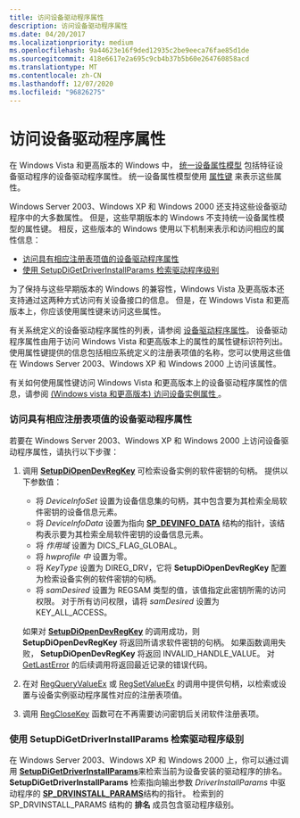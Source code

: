 ```yaml
---
title: 访问设备驱动程序属性
description: 访问设备驱动程序属性
ms.date: 04/20/2017
ms.localizationpriority: medium
ms.openlocfilehash: 9a44623e16f9ded12935c2be9eeca76fae85d1de
ms.sourcegitcommit: 418e6617e2a695c9cb4b37b5b60e264760858acd
ms.translationtype: MT
ms.contentlocale: zh-CN
ms.lasthandoff: 12/07/2020
ms.locfileid: "96826275"
---
```

# <a name="accessing-device-driver-properties"></a>访问设备驱动程序属性


在 Windows Vista 和更高版本的 Windows 中， [统一设备属性模型](unified-device-property-model--windows-vista-and-later-.md) 包括特征设备驱动程序的设备驱动程序属性。 统一设备属性模型使用 [属性键](property-keys.md) 来表示这些属性。

Windows Server 2003、Windows XP 和 Windows 2000 还支持这些设备驱动程序中的大多数属性。 但是，这些早期版本的 Windows 不支持统一设备属性模型的属性键。 相反，这些版本的 Windows 使用以下机制来表示和访问相应的属性信息：

-   [访问具有相应注册表项值的设备驱动程序属性](#accessing-device-driver-properties-that-have-corresponding-registry-en)
-   [使用 SetupDiGetDriverInstallParams 检索驱动程序级别](#using-setupdigetdriverinstallparams-to-retrieve-driver-rank)

为了保持与这些早期版本的 Windows 的兼容性，Windows Vista 及更高版本还支持通过这两种方式访问有关设备接口的信息。 但是，在 Windows Vista 和更高版本上，你应该使用属性键来访问这些属性。

有关系统定义的设备驱动程序属性的列表，请参阅 [设备驱动程序属性](/previous-versions/ff541205(v=vs.85))。 设备驱动程序属性由用于访问 Windows Vista 和更高版本上的属性的属性键标识符列出。 使用属性键提供的信息包括相应系统定义的注册表项值的名称，您可以使用这些值在 Windows Server 2003、Windows XP 和 Windows 2000 上访问该属性。

有关如何使用属性键访问 Windows Vista 和更高版本上的设备驱动程序属性的信息，请参阅 [ (Windows vista 和更高版本) 访问设备实例属性 ](accessing-device-instance-properties--windows-vista-and-later-.md)。

### <a name="accessing-device-driver-properties-that-have-corresponding-registry-entry-values"></a><a href="" id="accessing-device-driver-properties-that-have-corresponding-registry-en"></a> 访问具有相应注册表项值的设备驱动程序属性

若要在 Windows Server 2003、Windows XP 和 Windows 2000 上访问设备驱动程序属性，请执行以下步骤：

1.  调用 [**SetupDiOpenDevRegKey**](/windows/win32/api/setupapi/nf-setupapi-setupdiopendevregkey) 可检索设备实例的软件密钥的句柄。 提供以下参数值：

    -   将 *DeviceInfoSet* 设置为设备信息集的句柄，其中包含要为其检索全局软件密钥的设备信息元素。
    -   将 *DeviceInfoData* 设置为指向 [**SP_DEVINFO_DATA**](/windows/win32/api/setupapi/ns-setupapi-sp_devinfo_data) 结构的指针，该结构表示要为其检索全局软件密钥的设备信息元素。
    -   将 *作用域* 设置为 DICS_FLAG_GLOBAL。
    -   将 *hwprofile 中* 设置为零。
    -   将 *KeyType* 设置为 DIREG_DRV，它将 **SetupDiOpenDevRegKey** 配置为检索设备实例的软件密钥的句柄。
    -   将 *samDesired* 设置为 REGSAM 类型的值，该值指定此密钥所需的访问权限。 对于所有访问权限，请将 *samDesired* 设置为 KEY_ALL_ACCESS。

    如果对 [**SetupDiOpenDevRegKey**](/windows/win32/api/setupapi/nf-setupapi-setupdiopendevregkey) 的调用成功，则 **SetupDiOpenDevRegKey** 将返回所请求软件密钥的句柄。 如果函数调用失败， **SetupDiOpenDevRegKey** 将返回 INVALID_HANDLE_VALUE。 对 [GetLastError](/windows/win32/api/errhandlingapi/nf-errhandlingapi-getlasterror) 的后续调用将返回最近记录的错误代码。

2.  在对 [RegQueryValueEx](/windows/win32/api/winreg/nf-winreg-regqueryvalueexa) 或 [RegSetValueEx](/windows/win32/api/winreg/nf-winreg-regsetvalueexa) 的调用中提供句柄，以检索或设置与设备实例驱动程序属性对应的注册表项值。

3.  调用 [RegCloseKey](/windows/win32/api/winreg/nf-winreg-regclosekey) 函数可在不再需要访问密钥后关闭软件注册表项。

### <a name="using-setupdigetdriverinstallparams-to-retrieve-driver-rank"></a><a href="" id="using-setupdigetdriverinstallparams-to-retrieve-driver-rank"></a> 使用 SetupDiGetDriverInstallParams 检索驱动程序级别

在 Windows Server 2003、Windows XP 和 Windows 2000 上，你可以通过调用 [**SetupDiGetDriverInstallParams**](/windows/win32/api/setupapi/nf-setupapi-setupdigetdriverinstallparamsa)来检索当前为设备安装的驱动程序的排名。 **SetupDiGetDriverInstallParams** 检索指向输出参数 *DriverInstallParams* 中驱动程序的 [**SP_DRVINSTALL_PARAMS**](/windows/win32/api/setupapi/ns-setupapi-sp_drvinstall_params)结构的指针。 检索到的 SP_DRVINSTALL_PARAMS 结构的 **排名** 成员包含驱动程序级别。

